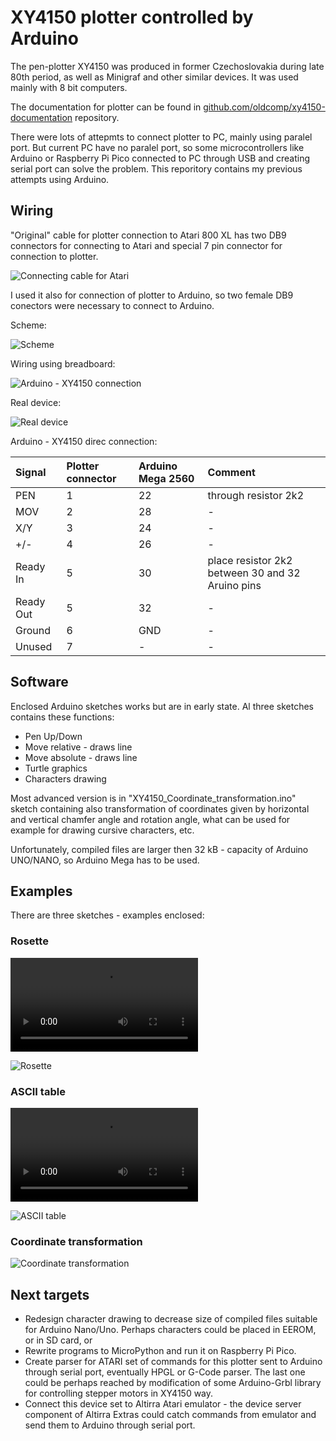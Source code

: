 # XY4150 plotter controlled by Arduino

The pen-plotter XY4150 was produced in former Czechoslovakia during late 80th period, as well as Minigraf and other similar devices. It was used mainly with 8 bit computers.

The documentation for plotter can be found in [github.com/oldcomp/xy4150-documentation](https://github.com/oldcompcz/xy4150-documentation "github.com/oldcomp/xy4150-documentation") repository.

There were lots of attepmts to connect plotter to PC, mainly using paralel port. But current PC have no paralel port, so some microcontrollers like Arduino or Raspberry Pi Pico connected to PC through USB and creating serial port can solve the problem. This reporitory contains my previous attempts using Arduino.

## Wiring

"Original" cable for plotter connection to Atari 800 XL has two DB9 connectors for connecting to Atari and special 7 pin connector for connection to plotter.

![Connecting cable for Atari](./images/propoj.png "Connecting cable for Atari")


I used it also for connection of plotter to Arduino, so two female DB9 conectors were necessary to connect to Arduino.

Scheme:

![Scheme](./images/Arduino-XY4150-01_schem.png "Scheme")

Wiring using breadboard:

![Arduino - XY4150 connection](./images/Arduino-XY4150-01_bb.png "Arduino - XY4150 connection")

Real device:

![Real device](./images/arduino-xy4150-01-m.jpg)

Arduino - XY4150 direc connection:

| Signal  |  Plotter connector |Arduino Mega 2560| Comment |
| :------------ | :------------ | :------------ |  :------------ | 
| PEN  | 1  | 22 | through resistor 2k2 |
| MOV | 2  | 28 | - |
| X/Y |  3 | 24 | - |
| +/-  |  4 | 26 | - |
| Ready In | 5  | 30 | place resistor 2k2 between 30 and 32 Aruino pins |
| Ready Out | 5  | 32 | - | 
| Ground  | 6  |  GND | - |
| Unused  |  7 | -  | - |

## Software

Enclosed Arduino sketches works but are in early state. Al three sketches contains these  functions:

- Pen Up/Down
- Move relative - draws line 
- Move absolute - draws line
- Turtle graphics
- Characters drawing

Most advanced version is in "XY4150_Coordinate_transformation.ino" sketch containing also transformation of coordinates given by horizontal and vertical chamfer angle and rotation angle, what can be used for example for drawing cursive characters, etc.

Unfortunately, compiled files are larger then 32 kB - capacity of Arduino UNO/NANO, so Arduino Mega has to be used.

## Examples

There are three sketches - examples enclosed:

### Rosette

<video src="./images/rosette.mp4" controls>Rosette</video>

![Rosette](./images/rosette-m.jpg "Rosette")

### ASCII table

<video src="./images/ascii-table.mp4" controls>ASCII table</video>

![ASCII table](./images/ascii-table-m.jpg "ASCII table")

### Coordinate transformation

![Coordinate transformation](./images/coordinate-transformation-m.jpg "Coordinate transformation")

## Next targets

- Redesign character drawing to decrease size of compiled files suitable for Arduino Nano/Uno. Perhaps characters could be placed in EEROM, or in SD card, or
- Rewrite programs to MicroPython and run it on Raspberry Pi Pico.
- Create parser for ATARI set of commands for this plotter sent to Arduino through serial port, eventually HPGL or G-Code parser. The last one could be perhaps reached by modification of some Arduino-Grbl library for controlling stepper motors in XY4150 way.
- Connect this device set to Altirra Atari emulator - the device server component of Altirra Extras could catch commands from emulator and send them to Arduino through serial port. 